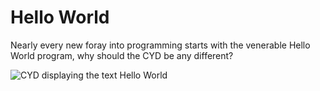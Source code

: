 # Hello World

Nearly every new foray into programming starts with the venerable Hello World program, why should the CYD be any different?

![CYD displaying the text Hello World](cyd-hello-world-output.jpg)